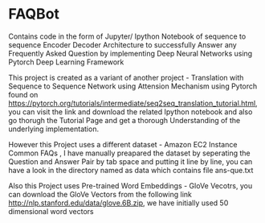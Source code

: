 # FAQBot
Contains code in the form of Jupyter/ Ipython Notebook  of sequence to sequence Encoder Decoder Architecture to successfully Answer any Frequently Asked Question by implementing Deep Neural Networks using Pytorch Deep Learning Framework 

This project is created as a variant of another project - Translation with Sequence to Sequence Network using Attension Mechanism using Pytorch found on  https://pytorch.org/tutorials/intermediate/seq2seq_translation_tutorial.html, you can visit the link and download the related Ipython notebook and also go thorugh the Tutorial Page and get a thorough Understanding of the underlying implementation. 

However this Project uses a different dataset - Amazon EC2 Instance Common FAQs , I have manually preapared the dataset by seperating the Question and Answer Pair by tab space and putting it line by line, you can have a look in the directory named as data which contains file ans-que.txt 

Also this Project uses Pre-trained Word Embeddings - GloVe Vecotrs, you can download the GloVe Vectors from the following link 
http://nlp.stanford.edu/data/glove.6B.zip, we have initially used 50 dimensional word vectors 

